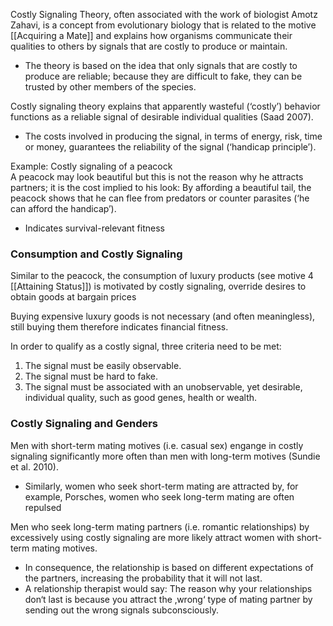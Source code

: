 Costly Signaling Theory, often associated with the work of biologist Amotz Zahavi, is a concept from evolutionary biology that is related to the motive [[Acquiring a Mate]] and explains how organisms communicate their qualities to others by signals that are costly to produce or maintain. 
- The theory is based on the idea that only signals that are costly to produce are reliable; because they are difficult to fake, they can be trusted by other members of the species.

Costly signaling theory explains that apparently wasteful (‘costly’) behavior functions as a reliable signal of desirable individual qualities (Saad 2007).  
- The costs involved in producing the signal, in terms of energy, risk, time or money, guarantees the reliability of the signal (‘handicap principle’). 

Example: Costly signaling of a peacock  
A peacock may look beautiful but this is not the reason why he attracts partners; it is the cost implied to his look: By affording a beautiful tail, the peacock shows that he can flee from predators or counter parasites (‘he can afford the handicap’).
- Indicates survival-relevant fitness

### Consumption and Costly Signaling
Similar to the peacock, the consumption of luxury products (see motive 4 [[Attaining Status]]) is motivated by costly signaling, override desires to obtain goods at bargain prices

Buying expensive luxury goods is not necessary (and often meaningless), still buying them therefore indicates financial fitness.  

In order to qualify as a costly signal, three criteria need to be met:  
1. The signal must be easily observable.  
2. The signal must be hard to fake.  
3. The signal must be associated with an unobservable, yet desirable, individual quality, such as good genes, health or wealth.  

### Costly Signaling and Genders
Men with short-term mating motives (i.e. casual sex) engange in costly signaling significantly more often than men with long-term motives (Sundie et al. 2010).  
- Similarly, women who seek short-term mating are attracted by, for example, Porsches, women who seek long-term mating are often repulsed

Men who seek long-term mating partners (i.e. romantic relationships) by excessively using costly signaling are more likely attract women with short-term mating motives.  
- In consequence, the relationship is based on different expectations of the partners, increasing the probability that it will not last.  
- A relationship therapist would say: The reason why your relationships don‘t last is because you attract the ‚wrong‘ type of mating partner by sending out the wrong signals subconsciously.  